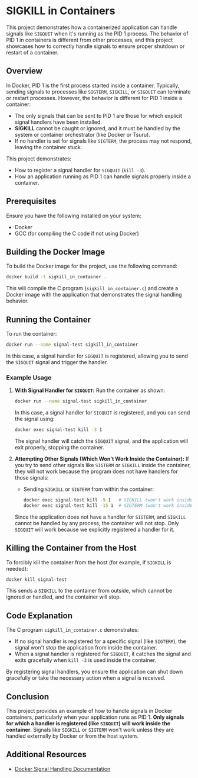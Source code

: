 # SIGKILL in Containers

This project demonstrates how a containerized application can handle signals like `SIGQUIT` when it's running as the PID 1 process. The behavior of PID 1 in containers is different from other processes, and this project showcases how to correctly handle signals to ensure proper shutdown or restart of a container.

## Overview

In Docker, PID 1 is the first process started inside a container. Typically, sending signals to processes like `SIGTERM`, `SIGKILL`, or `SIGQUIT` can terminate or restart processes. However, the behavior is different for PID 1 inside a container:

- The only signals that can be sent to PID 1 are those for which explicit signal handlers have been installed.
- **SIGKILL** cannot be caught or ignored, and it must be handled by the system or container orchestrator (like Docker or Tsuru).
- If no handler is set for signals like `SIGTERM`, the process may not respond, leaving the container stuck.

This project demonstrates:
- How to register a signal handler for `SIGQUIT` (`kill -3`).
- How an application running as PID 1 can handle signals properly inside a container.

## Prerequisites

Ensure you have the following installed on your system:
- Docker
- GCC (for compiling the C code if not using Docker)

## Building the Docker Image

To build the Docker image for the project, use the following command:

```bash
docker build -t sigkill_in_container .
```

This will compile the C program (`sigkill_in_container.c`) and create a Docker image with the application that demonstrates the signal handling behavior.

## Running the Container

To run the container:

```bash
docker run --name signal-test sigkill_in_container
```

In this case, a signal handler for `SIGQUIT` is registered, allowing you to send the `SIGQUIT` signal and trigger the handler.

### Example Usage

1. **With Signal Handler for `SIGQUIT`:**
   Run the container as shown:
   ```bash
   docker run --name signal-test sigkill_in_container
   ```

   In this case, a signal handler for `SIGQUIT` is registered, and you can send the signal using:
   ```bash
   docker exec signal-test kill -3 1
   ```

   The signal handler will catch the `SIGQUIT` signal, and the application will exit properly, stopping the container.

2. **Attempting Other Signals (Which Won't Work Inside the Container):**
   If you try to send other signals like `SIGTERM` or `SIGKILL` inside the container, they will not work because the program does not have handlers for those signals:
   
   - Sending `SIGKILL` or `SIGTERM` from within the container:
     ```bash
     docker exec signal-test kill -9 1   # SIGKILL (won't work inside the container)
     docker exec signal-test kill -15 1  # SIGTERM (won't work inside the container)
     ```

   Since the application does not have a handler for `SIGTERM`, and `SIGKILL` cannot be handled by any process, the container will not stop. Only `SIGQUIT` will work because we explicitly registered a handler for it.

## Killing the Container from the Host

To forcibly kill the container from the host (for example, if `SIGKILL` is needed):

```bash
docker kill signal-test
```

This sends a `SIGKILL` to the container from outside, which cannot be ignored or handled, and the container will stop.

## Code Explanation

The C program `sigkill_in_container.c` demonstrates:

- If no signal handler is registered for a specific signal (like `SIGTERM`), the signal won't stop the application from inside the container.
- When a signal handler is registered for `SIGQUIT`, it catches the signal and exits gracefully when `kill -3` is used inside the container.

By registering signal handlers, you ensure the application can shut down gracefully or take the necessary action when a signal is received.

## Conclusion

This project provides an example of how to handle signals in Docker containers, particularly when your application runs as PID 1. **Only signals for which a handler is registered (like `SIGQUIT`) will work inside the container**. Signals like `SIGKILL` or `SIGTERM` won't work unless they are handled externally by Docker or from the host system.

## Additional Resources

- [Docker Signal Handling Documentation](https://docs.docker.com/engine/reference/builder/#cmd)

